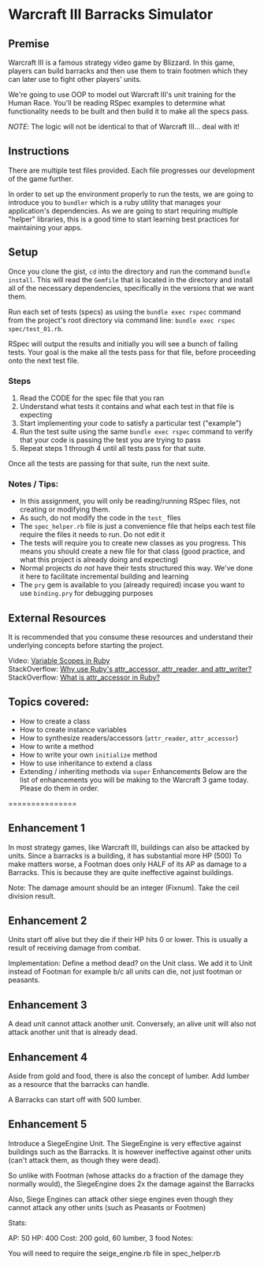 Warcraft III Barracks Simulator
===============

## Premise

Warcraft III is a famous strategy video game by Blizzard. In this game, players can build barracks and then use them to train footmen which they can later use to fight other players' units.

We're going to use OOP to model out Warcraft III's unit training for the Human Race. You'll be reading RSpec examples to determine what functionality needs to be built and then build it to make all the specs pass.

_NOTE_: The logic will not be identical to that of Warcraft III... deal with it!

## Instructions

There are multiple test files provided. Each file progresses our development of the game further.

In order to set up the environment properly to run the tests, we are going to introduce you to `bundler` which is a ruby utility that manages your application's dependencies. As we are going to start requiring multiple "helper" libraries, this is a good time to start learning best practices for maintaining your apps.

## Setup
Once you clone the gist, `cd` into the directory and run the command `bundle install`. This will read the `Gemfile` that is located in the directory and install all of the necessary dependencies, specifically in the versions that we want them.

Run each set of tests (specs) as using the `bundle exec rspec` command from the project's root directory via command line: `bundle exec rspec spec/test_01.rb`.

RSpec will output the results and initially you will see a bunch of failing tests. Your goal is the make all the tests pass for that file, before proceeding onto the next test file.

### Steps

1. Read the CODE for the spec file that you ran
2. Understand what tests it contains and what each test in that file is expecting
3. Start implementing your code to satisfy a particular test ("example")
4. Run the test suite using the same `bundle exec rspec` command to verify that your code is passing the test you are trying to pass
5. Repeat steps 1 through 4 until all tests pass for that suite.

Once all the tests are passing for that suite, run the next suite.

### Notes / Tips:

* In this assignment, you will only be reading/running RSpec files, not creating or modifying them.
* As such, do not modify the code in the `test_` files
* The `spec_helper.rb` file is just a convenience file that helps each test file require the files it needs to run. Do not edit it
* The tests will require you to create new classes as you progress. This means you should create a new file for that class (good practice, and what this project is already doing and expecting)
* Normal projects *do not* have their tests structured this way. We've done it here to facilitate incremental building and learning
* The `pry` gem is available to you (already required) incase you want to use `binding.pry` for debugging purposes

## External Resources

It is recommended that you consume these resources and understand their underlying concepts before starting the project.

Video: [Variable Scopes in Ruby](http://www.youtube.com/watch?v=iLxKNUFHAnY)  
StackOverflow: [Why use Ruby's attr_accessor, attr_reader, and attr_writer?](http://stackoverflow.com/questions/5046831/why-use-rubys-attr-accessor-attr-reader-and-attr-writer)  
StackOverflow: [What is attr_accessor in Ruby?](http://stackoverflow.com/questions/4370960/what-is-attr-accessor-in-ruby)

## Topics covered:

* How to create a class
* How to create instance variables
* How to synthesize readers/accessors (`attr_reader`, `attr_accessor`)
* How to write a method
* How to write your own `initialize` method
* How to use inheritance to extend a class
* Extending / inheriting methods via `super`
Enhancements
Below are the list of enhancements you will be making to the Warcraft 3 game today. Please do them in order.

===============

## Enhancement 1
In most strategy games, like Warcraft III, buildings can also be attacked by units. Since a barracks is a building, it has substantial more HP (500) To make matters worse, a Footman does only HALF of its AP as damage to a Barracks. This is because they are quite ineffective against buildings.

Note: The damage amount should be an integer (Fixnum). Take the ceil division result.

## Enhancement 2
Units start off alive but they die if their HP hits 0 or lower. This is usually a result of receiving damage from combat.

Implementation: Define a method dead? on the Unit class. We add it to Unit instead of Footman for example b/c all units can die, not just footman or peasants.

## Enhancement 3
A dead unit cannot attack another unit. Conversely, an alive unit will also not attack another unit that is already dead.

## Enhancement 4
Aside from gold and food, there is also the concept of lumber. Add lumber as a resource that the barracks can handle.

A Barracks can start off with 500 lumber.

## Enhancement 5
Introduce a SiegeEngine Unit. The SiegeEngine is very effective against buildings such as the Barracks. It is however ineffective against other units (can't attack them, as though they were dead).

So unlike with Footman (whose attacks do a fraction of the damage they normally would), the SiegeEngine does 2x the damage against the Barracks

Also, Siege Engines can attack other siege engines even though they cannot attack any other units (such as Peasants or Footmen)

Stats:

AP: 50
HP: 400
Cost: 200 gold, 60 lumber, 3 food
Notes:

You will need to require the seige_engine.rb file in spec_helper.rb